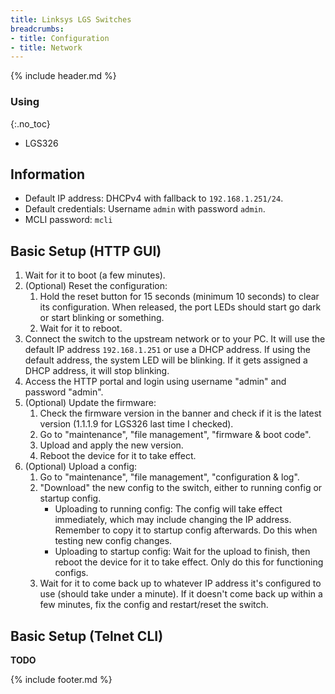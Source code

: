 ```yaml
---
title: Linksys LGS Switches
breadcrumbs:
- title: Configuration
- title: Network
---
```

{% include header.md %}

### Using
{:.no_toc}

- LGS326

## Information

- Default IP address: DHCPv4 with fallback to `192.168.1.251/24`.
- Default credentials: Username `admin` with password `admin`.
- MCLI password: `mcli`

## Basic Setup (HTTP GUI)

1. Wait for it to boot (a few minutes).
1. (Optional) Reset the configuration:
    1. Hold the reset button for 15 seconds (minimum 10 seconds) to clear its configuration. When released, the port LEDs should start go dark or start blinking or something.
    1. Wait for it to reboot.
1. Connect the switch to the upstream network or to your PC. It will use the default IP address `192.168.1.251` or use a DHCP address. If using the default address, the system LED will be blinking. If it gets assigned a DHCP address, it will stop blinking.
1. Access the HTTP portal and login using username "admin" and password "admin".
1. (Optional) Update the firmware:
    1. Check the firmware version in the banner and check if it is the latest version (1.1.1.9 for LGS326 last time I checked).
    1. Go to "maintenance", "file management", "firmware & boot code".
    1. Upload and apply the new version.
    1. Reboot the device for it to take effect.
1. (Optional) Upload a config:
    1. Go to "maintenance", "file management", "configuration & log".
    1. "Download" the new config to the switch, either to running config or startup config.
        - Uploading to running config: The config will take effect immediately, which may include changing the IP address. Remember to copy it to startup config afterwards. Do this when testing new config changes.
        - Uploading to startup config: Wait for the upload to finish, then reboot the device for it to take effect. Only do this for functioning configs.
    1. Wait for it to come back up to whatever IP address it's configured to use (should take under a minute). If it doesn't come back up within a few minutes, fix the config and restart/reset the switch.

## Basic Setup (Telnet CLI)

**TODO**

{% include footer.md %}

